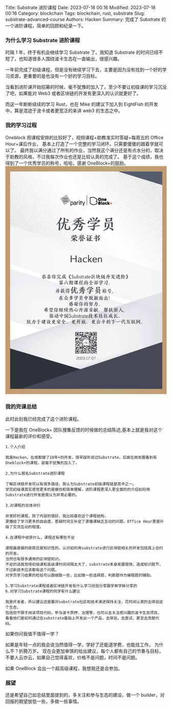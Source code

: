 Title: Substrate 进阶课程
Date: 2023-07-18 00:16
Modified: 2023-07-18 00:16
Category: blockchain
Tags: blockchain, rust, substrate
Slug: substrate-advanced-course
Authors: Hacken
Summary: 完成了 Substrate 的一个进阶课程，简单的回顾和纪录一下。

### 为什么学习 Substrate 进阶课程

时隔 1 年，终于有机会继续学习 Substrate 了。我知道 Substrate 的时间已经不短了，也知道很多人围绕波卡生态在一直输出，很感兴趣。

一年前完成了初级课程，但是没有继续学习下去，主要是因为没有找到一个好的学习资源，更重要的是也没有一个好的学习目标。

当看到进阶课开始招募的时候，毫不犹豫的加入了，至少不要让初级课的学习沉没了吧，如果能对 Web3 或者区块链的开发有更深入的认识就更好了。

而这一年断断续续的学习 Rust，也在 Mike 的建议下加入到 EightFish 的开发中，算是混迹于波卡或者更宽泛的来讲 web3 的生态之中。

### 我的学习过程

Oneblock 把课程安排的比较好了，视频课程+助教准实时答疑+每周五的 Office Hour+课后作业， 基本上打造了一个完整的学习闭环。只需要傻傻的跟着学就可以了。
最终我以满分通过了所有的作业，当然我这个满分还是有点水分的，取决于助教的风格，不过我每次作业也还是比较认真的完成了。
基于这个成绩，我也得到了一个优秀学员的称号，哈哈，感谢 OneBlock+的鼓励。
![score](../images/substrate-course-score.jpeg)

### 我的完课总结

此时此刻我已经完成了这个进阶课程。

一下是我在 OneBlock+ 团队搜集反馈的时候做的总结陈述,基本上就是我对这个课程最新的评价和感受。

```
1.个人介绍

我是Hacken，在成都做了10年+的开发，很早就听说过Substrate，后面在朋友圈看到有Oneblock+的课程，就毫不犹豫的加入了。

2.为什么报名Substrate进阶课程

了解区块链开发可以有很多路径，我认为Substrate初级课程就是其中之一。
学完初级课其实感觉更多的是模仿和简单理解，进阶课程更深入更全面的的介绍如何用Substrate进行开发是我认为非常必要的。

3.对课程的总体评价

非常好的课程，除了内容的很好，我比较喜欢这个课程结构，
录播给了学习更多的自由度，答疑时间又补足了录播课缺乏互动的问题，Office Hour更是升级了交流互动的程度。

4.在课程中收获什么，课程还有哪些不足

课程最直接的收获还是知识性的，认识如何用substrate进行区块链相关的开发包括其上合约的开发。
当然也有很多通用的区块链知识。
不足的话我觉得初级课和高级课时间间隔太大了，substrate本身发展很快，造成知识脱节，不过新技术应该都有这个问题。
对学员学习结果的检验可以跟细致一些，比如做一些选择题，判断题作为编程题的辅助。

5.学习Substrate课程或者区块链开发有什么学习经验分享跟学弟学妹分享的
6.对学习Substrate课程的同学有什么建议

我是开发者，所以建议还是要对substrate社区和技术演进保持关注，花时间认真的去体验这个生态，
包括但不限于阅读项目代码，参与波卡质押，治理等，也可以去关注感兴趣的波卡生态项目，
看看他们是如何通过在substrate基础上开发出一个产品，去体验，去尝试，甚至去贡献代码。
```

如果你问我值不值得一学？

如果是年轻一点的我会说当然值得一学，学好了还能退学费，也能找工作， 为什么不？折腾万岁。
现在会更加审慎的给出建议，每个人都有自己的节奏与目标，不要人云亦云，如果自己觉得喜欢，价格不是问题，时间不是问题。

如果 OneBlock 会出一个超高级课程，我想我还是会参加。

### 展望

还是希望自己如总结里面提到的，多关注和参与生态的建设，做一个 builder，对回报的期望放低一些，多做一些事情。
